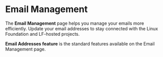 # Email Management

The **Email Management** page helps you manage your emails more efficiently. Update your email addresses to stay connected with the Linux Foundation and LF-hosted projects.

**Email Addresses feature** is the standard features available on the Email Management page.

